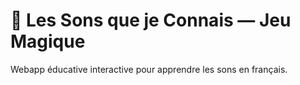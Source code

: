 # 🎵 Les Sons que je Connais — Jeu Magique

Webapp éducative interactive pour apprendre les sons en français.
